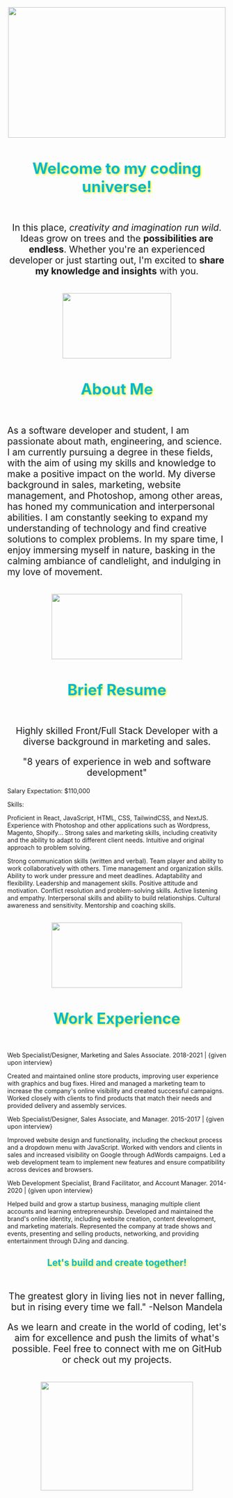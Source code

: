 <div align="center">
  <img src="https://media4.giphy.com/media/26u3Z1OvwHu2DocXm/giphy.gif" height="300px" width="500px" />
  <h1 style="color: #00b8d4; font-size: 2.5em; text-shadow: 2px 2px 4px #ffff00;">Welcome to my coding universe!</h1>
</div>
  <br />
<p style="font-size: 1.5em; text-align: center;">In this place, <em>creativity and imagination run wild</em>. Ideas grow on trees and the <strong>possibilities are endless</strong>. Whether you're an experienced developer or just starting out, I'm excited to <strong>share my knowledge and insights</strong> with you.</p>
  <br />
<div align="center">
    <img src="https://media3.giphy.com/media/yc2RSARVMQbiiNnOHn/giphy.gif" height="150px" width="250px" />
   <h1 style="color: #00b8d4; font-size: 2.5em; text-shadow: 2px 2px 4px #ffff00;">About Me</h1>
</div>
  <br />
<p style="font-size: 1.5em; text-align: left;">As a software developer and student, I am passionate about math, engineering, and science. I am currently pursuing a degree in these fields, with the aim of using my skills and knowledge to make a positive impact on the world. My diverse background in sales, marketing, website management, and Photoshop, among other areas, has honed my communication and interpersonal abilities. I am constantly seeking to expand my understanding of technology and find creative solutions to complex problems. In my spare time, I enjoy immersing myself in nature, basking in the calming ambiance of candlelight, and indulging in my love of movement.
</p>
  <br />
<div align="center">
   <img src="https://media0.giphy.com/media/XHAcTxYMtkkdbasORF/giphy.gif" height="150px" width="300px" />
   <h1 style="color: #00b8d4; font-size: 2.5em; text-shadow: 2px 2px 4px #ffff00;">Brief Resume</h1>
</div>
  <br />
<p style="font-size: 1.5em; text-align: center;">Highly skilled Front/Full Stack Developer with a diverse background in marketing and sales.</p>
<p style="font-size: 1.5em; text-align: center;">"8 years of experience in web and software development"</p>
 
Salary Expectation: $110,000

Skills:

Proficient in React, JavaScript, HTML, CSS, TailwindCSS, and NextJS. Experience with Photoshop and other applications such as Wordpress, Magento, Shopify... Strong sales and marketing skills, including creativity and the ability to adapt to different client needs. Intuitive and original approach to problem solving.

Strong communication skills (written and verbal). Team player and ability to work collaboratively with others. Time management and organization skills. Ability to work under pressure and meet deadlines. Adaptability and flexibility. Leadership and management skills. Positive attitude and motivation. Conflict resolution and problem-solving skills. Active listening and empathy. Interpersonal skills and ability to build relationships. Cultural awareness and sensitivity. Mentorship and coaching skills.

<div align="center"> 
     <br />
      <img src="https://media2.giphy.com/media/nCVVpakhBTwBi/giphy.gif" height="150px" width="300px" />
   <h1 style="color: #00b8d4; font-size: 2.5em; text-shadow: 2px 2px 4px #ffff00;">Work Experience</h1>
  <br />
</div>

Web Specialist/Designer, Marketing and Sales Associate. 2018-2021 |
 {given upon interview}

Created and maintained online store products, improving user experience with graphics and bug fixes. Hired and managed a marketing team to increase the company's online visibility and created successful campaigns. Worked closely with clients to find products that match their needs and provided delivery and assembly services.

Web Specialist/Designer, Sales Associate, and Manager. 2015-2017 | {given upon interview}

Improved website design and functionality, including the checkout process and a dropdown menu with JavaScript. Worked with vendors and clients in sales and increased visibility on Google through AdWords campaigns. Led a web development team to implement new features and ensure compatibility across devices and browsers.

Web Development Specialist, Brand Facilitator, and Account Manager. 2014-2020 | {given upon interview}

Helped build and grow a startup business, managing multiple client accounts and learning entrepreneurship. Developed and maintained the brand's online identity, including website creation, content development, and marketing materials. Represented the company at trade shows and events, presenting and selling products, networking, and providing entertainment through DJing and dancing.</p>

<div align="center">
   <h1 align="center" style="color: #00b8d4; font-size: 1.5em; text-shadow: 2px 2px 4px #ffff00;">Let's build and create together!</h1>
</div>
<br />
<p align="center" style="font-size: 1.5em; text-align: center;">The greatest glory in living lies not in never falling, but in rising every time we fall." -Nelson Mandela</p>
   <p align="center" style="font-size: 1.5em; text-align: center;">As we learn and create in the world of coding, let's aim for excellence and push the limits of what's possible. Feel free to connect with me on GitHub or check out my projects.</p>
<br />
<div align="center">
  <img src="https://media2.giphy.com/media/QXqf43mbeBbYFTy4jR/giphy.gif" height="250px" width="350px" />
</div>
